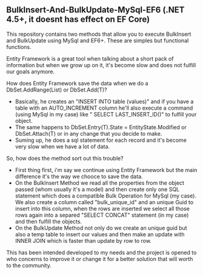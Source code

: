 ## BulkInsert-And-BulkUpdate-MySql-EF6 (.NET 4.5+, it doesnt has effect on EF Core)

This repository contains two methods that allow you to execute BulkInsert and BulkUpdate using MySql and EF6+. These are simples but functional functions.

Entity Framework is a great tool when talking about a short pack of information but when we grow up on it, it's become slow and does not fulfill our goals anymore. 

How does Entity Framework save the data when we do a DbSet<T>.AddRange(List<T>) or DbSet<T>.Add(T)?
- Basically, he creates an "INSERT INTO table (values)" and if you have a table with an AUTO_INCREMENT column he'll also execute a command (using MySql in my case) like "
SELECT LAST_INSERT_ID()" to fulfill your object.
- The same happens to DbSet<T>.Entry(T).State = EntityState.Modified or DbSet<T>.Attach(T) or in any change that you decide to make.
- Suming up, he does a sql statement for each record and it's become very slow when we have a lot of data.

So, how does the method sort out this trouble?
- First thing first, i'm say we continue using Entity Framework but the main difference it's the way we chooce to save the data.
- On the BulkInsert Method we read all the properties from the object passed (whom usually it's a model) and then create only one SQL statement which does a compatible Bulk Operation for MySql (my case). We also create a column called "bulk_unique_id" and an unique Guid to insert into this column, when the rows are inserted we select all those rows again into a separed "SELECT CONCAT" statement (in my case) and then fulfill the objects.
- On the BulkUpdate Method not only do we create an unique guid but also a temp table to insert our values and then make an update with INNER JOIN which is faster than update by row to row.

This has been intended developed to my needs and the project is opened to who concerns to improve it or change it for a better solution that will worth to the community.
